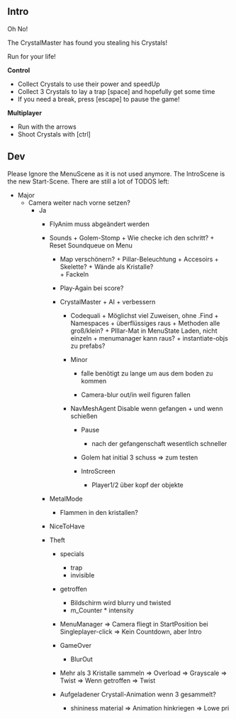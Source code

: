 ## Intro
Oh No!

The CrystalMaster has found you stealing his Crystals! 

Run for your life!

**Control**
+ Collect Crystals to use their power and speedUp
+ Collect 3 Crystals to lay a trap [space] and hopefully get some time
+ If you need a break, press [escape] to pause the game!

**Multiplayer**
+ Run with the arrows
+ Shoot Crystals with [ctrl]

## Dev
Please Ignore the MenuScene as it is not used anymore. The IntroScene is the new Start-Scene.
There are still a lot of TODOS left:

+ Major							
  + Camera weiter nach vorne setzen?
	  + Ja
		+ FlyAnim muss abgeändert werden


		+ Sounds
					+ Golem-Stomp
						+ Wie checke ich den schritt?
				  + Reset Soundqueue on Menu
							

			+ Map verschönern?
					+ Pillar-Beleuchtung
					+ Accesoirs
						+ Skelette?	
						+ Wände als Kristalle?				
					  + Fackeln
			+ Play-Again bei score?

		  + CrystalMaster
				+ AI
						+ verbessern

			+ Codequali
					+ Möglichst viel Zuweisen, ohne .Find
					+ Namespaces
					+ überflüssiges raus
					+ Methoden alle groß/klein?
					+ PIllar-Mat in MenuState Laden, nicht einzeln 
					+ menumanager kann raus?
					+ instantiate-objs zu prefabs?
			+ Minor
				+ falle benötigt zu lange um aus dem boden zu kommen 

			  + Camera-blur out/in weil figuren fallen 

			 + NavMeshAgent Disable wenn gefangen
					+ und wenn schießen
				+ Pause 
					+ nach der gefangenschaft wesentlich schneller

				+ Golem hat initial 3 schuss 
					=> zum testen

				+ IntroScreen
					+ Player1/2 über kopf der objekte
			
		+ MetalMode
			+ Flammen in den kristallen?

		+ NiceToHave
		
		+ Theft 		
			+ specials
				+ trap
				+ invisible
			+ getroffen
				+ Bildschirm wird blurry und twisted
				+ m_Counter * intensity


			+ MenuManager
			=> Camera fliegt in StartPosition bei Singleplayer-click
				=> Kein Countdown, aber Intro

			+ GameOver
				+ BlurOut
			+ Mehr als 3 Kristalle sammeln
				=> Overload
				=> Grayscale
				=> Twist
			=> Wenn getroffen
				=> Twist
		
			+ Aufgeladener Crystall-Animation wenn 3 gesammelt?
				+ shininess material
				=> Animation hinkriegen
				=> Lowe pri
